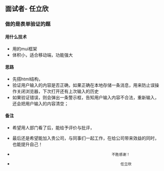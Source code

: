 ## 面试者- 任立欣

### 做的是表单验证的题

#### 用什么技术
- 用的mui框架
- 体积小，适合移动端，功能强大

#### 思路

- 先搭html结构，
- 验证用户输入的内容是否正确，如果正确在本地存储一条消息，用来防止误操作关闭浏览器，下次打开还有上次输入的历史
- 如果验证错误，则会弹出一条警示框，告知用户输入内容不合法，重新输入，还会把用户输入的内容清空；

#### 备注

- 希望用人部门看了后，能给予评价与批评，
- 最后还是希望能加入贵公司，与同事们一起工作，在给公司带来效益的同时，也能提升自己！


-                                                  不胜感谢！
-                                                      任立欣